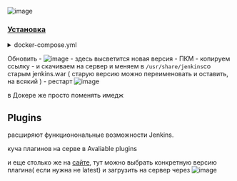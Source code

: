 ![image](https://github.com/user-attachments/assets/7bc871f8-5125-4b71-a254-1d0ee950a234)

### [Установка](https://www.jenkins.io/download/)

<details> <summary>docker-compose.yml</summary>

```
services:
  jenkins:
    image: jenkins/jenkins:lts
    ports:
      - "8080:8080"
    volumes:
      - jenkins_home:/var/jenkins_home
  ssh-agent:
    image: jenkins/ssh-agent
volumes:
  jenkins_home:
```
</details>

Обновить - ![image](https://github.com/user-attachments/assets/ae26556a-d88e-4e4e-9fbb-1ce7788cae64) - здесь высветится новая версия - ПКМ - копируем ссылку - и скачиваем на сервер и меняем в ```/usr/share/jenkins```со старым jenkins.war ( старую версию можно переименовать и оставить, на всякий ) - рестарт ![image](https://github.com/user-attachments/assets/8c9ead29-95af-45ad-b2b8-3e5f6a147eff)

в Докере же просто поменять имедж

## Plugins

расширяют функционональные возможности Jenkins.

куча плагинов на серве в Avaliable plugins

и еще столько же на [сайте](https://plugins.jenkins.io/), тут можно выбрать конкретную версию плагина( если нужна не latest) и загрузить на сервер через ![image](https://github.com/user-attachments/assets/71a7769f-4924-424e-b080-222730701027)


